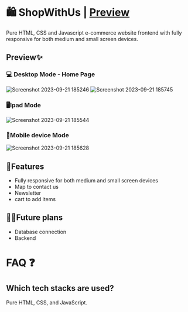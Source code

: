 # 🛍️ ShopWithUs | <a href="https://responsive-e-commerce-site.vercel.app/">Preview</a>
Pure HTML, CSS and Javascript e-commerce website frontend with fully responsive for both medium and small screen devices.

## Preview✨

### 💻 Desktop Mode - Home Page
![Screenshot 2023-09-21 185246](https://github.com/kondapalli19/Responsive_E-commerceSite/assets/101511737/0b484948-dd06-4f5c-8aad-73423a422713)
![Screenshot 2023-09-21 185745](https://github.com/kondapalli19/Responsive_E-commerceSite/assets/101511737/7f25892a-4fb8-4a1a-b54a-7eae29c64c0f)


### 🖥️Ipad Mode
![Screenshot 2023-09-21 185544](https://github.com/kondapalli19/Responsive_E-commerceSite/assets/101511737/0e85050d-df85-4cd3-b744-6ea501f2a415)

### 📱Mobile device Mode
![Screenshot 2023-09-21 185628](https://github.com/kondapalli19/Responsive_E-commerceSite/assets/101511737/b61400cb-0d0a-4507-b2a7-fd8c3dfae39b)



## 📃Features

* Fully responsive for both medium and small screen devices
* Map to contact us
* Newsletter
* cart to add items

## 🔮💭Future plans

* Database connection
* Backend 


# FAQ ❓

## Which tech stacks are used?

Pure HTML, CSS, and JavaScript.

